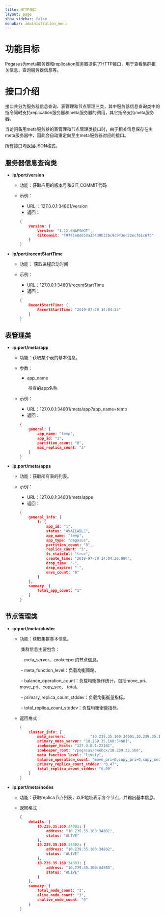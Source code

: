 ```yaml
---
title: HTTP接口
layout: page
show_sidebar: false
menubar: administration_menu
---
```


# 功能目标

Pegasus为meta服务器和replication服务器提供了HTTP接口，用于查看集群相关信息，查询服务器信息等。

# 接口介绍

接口共分为服务器信息查询、表管理和节点管理三类，其中服务器信息查询类中的指令同时支持replication服务器和meta服务器的调用，其它指令支持meta服务器。

当访问备用meta服务器的表管理和节点管理类接口时，由于相关信息保存在主meta服务器中，因此会自动重定向至主meta服务器对应的接口。

所有接口均返回JSON格式。

## 服务器信息查询类

- **ip/port/version**

  - 功能：获取应用的版本号和GIT_COMMIT代码

  - 示例：

    - URL:：127.0.0.1:34801/version
    - 返回：

    ```json
    {
    	Version: {
    		Version: "1.12.SNAPSHOT",
    		GitCommit: "f9741e8d650a35439b22bc9c943ec72ecf61c675"
    	}
    }
    ```

    

- **ip/port/recentStartTime**

  - 功能：  获取进程启动时间

  - 示例：

    - URL：127.0.0.1:34801/recentStartTime
    - 返回：

    ```json
    {
    	RecentStartTime: {
    		RecentStartTime: "2019-07-30 14:04:25"
    	}
    }
    ```

    

## 表管理类

- **ip:port/meta/app**

  - 功能：获取某个表的基本信息。

  - 参数：

    - app_name

      ​	待查的app名称

  - 示例：

    - URL：127.0.0.1:34601/meta/app?app_name=temp
    - 返回：

    ```json
    {
    	general: {
    		app_name: "temp",
    		app_id: "1",
    		partition_count: "8",
    		max_replica_count: "3"
    	}
    }
    ```



- **ip:port/meta/apps**

  - 功能：获取所有表的列表。

  - 示例：

    - URL：127.0.0.1:34601/meta/apps
    - 返回：

    ```json
    {
    	general_info: {
    		1: {
    			app_id: "1",
    			status: "AVAILABLE",
    			app_name: "temp",
    			app_type: "pegasus",
    			partition_count: "8",
    			replica_count: "3",
    			is_stateful: "true",
    			create_time: "2019-07-30 14:04:26.000",
    			drop_time: "-",
    			drop_expire: "-",
    			envs_count: "0"
    		}
    	},
    	summary: {
    		total_app_count: "1"
    	}
    }
    ```

    

## 节点管理类

- **ip:port/meta/cluster**

  - 功能：获取集群基本信息。

    ​			集群信息主要包含：

    ​				- meta_server、zookeeper的节点信息。

    ​				- meta_function_level：负载均衡策略。

    ​				- balance_operation_count：负载均衡操作统计，包括move_pri、move_pri、copy_sec、				   total。

    ​				- primary_replica_count_stddev：负载均衡衡量指标。

    ​				- total_replica_count_stddev：负载均衡衡量指标。

  - 返回格式：

    ```json
    {
    	cluster_info: {
    		meta_servers: 			"10.239.35.160:34601,10.239.35.160:34602,10.239.35.160:34603",
    		primary_meta_server: "10.239.35.160:34601",
    		zookeeper_hosts: "127.0.0.1:22181",
    		zookeeper_root: "/pegasus/onebox/10.239.35.160",
    		meta_function_level: "lively",
    		balance_operation_count: "move_pri=0,copy_pri=0,copy_sec=0,total=0",
    		primary_replica_count_stddev: "0.47",
    		total_replica_count_stddev: "0.00"
    	}
    }
    ```

    

- **ip:port/meta/nodes**

  - 功能：获取replica节点列表，以IP地址表示各个节点，并输出基本信息。

  - 返回格式：

    ```json
    {
    	details: {
    		10.239.35.160:34801: {
    			address: "10.239.35.160:34801",
    			status: "ALIVE"
    		},
    		10.239.35.160:34802: {
    			address: "10.239.35.160:34802",
    			status: "ALIVE"
    		},
    		10.239.35.160:34803: {
    			address: "10.239.35.160:34803",
    			status: "ALIVE"
    		}
    	},
    	summary: {
    		total_node_count: "3",
    		alive_node_count: "3",
    		unalive_node_count: "0"
    	}
    }
    ```

    